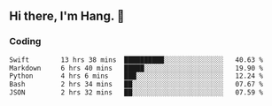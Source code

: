 ## Hi there, I'm Hang. 👋

### Coding

<!--START_SECTION:waka-->

```txt
Swift        13 hrs 38 mins  ██████████░░░░░░░░░░░░░░░   40.63 %
Markdown     6 hrs 40 mins   █████░░░░░░░░░░░░░░░░░░░░   19.90 %
Python       4 hrs 6 mins    ███░░░░░░░░░░░░░░░░░░░░░░   12.24 %
Bash         2 hrs 34 mins   ██░░░░░░░░░░░░░░░░░░░░░░░   07.67 %
JSON         2 hrs 32 mins   ██░░░░░░░░░░░░░░░░░░░░░░░   07.59 %
```

<!--END_SECTION:waka-->
